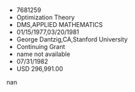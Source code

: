 
* 7681259
* Optimization Theory
* DMS,APPLIED MATHEMATICS
* 01/15/1977,03/20/1981
* George Dantzig,CA,Stanford University
* Continuing Grant
*   name not available
* 07/31/1982
* USD 296,991.00

nan
